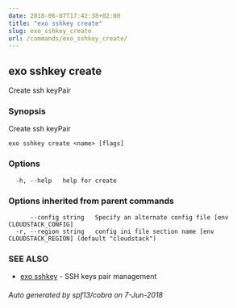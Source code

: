 ```yaml
---
date: 2018-06-07T17:42:38+02:00
title: "exo sshkey create"
slug: exo_sshkey_create
url: /commands/exo_sshkey_create/
---
```

## exo sshkey create

Create ssh keyPair

### Synopsis

Create ssh keyPair

```
exo sshkey create <name> [flags]
```

### Options

```
  -h, --help   help for create
```

### Options inherited from parent commands

```
      --config string   Specify an alternate config file [env CLOUDSTACK_CONFIG]
  -r, --region string   config ini file section name [env CLOUDSTACK_REGION] (default "cloudstack")
```

### SEE ALSO

* [exo sshkey](/commands/exo_sshkey/)	 - SSH keys pair management

###### Auto generated by spf13/cobra on 7-Jun-2018
